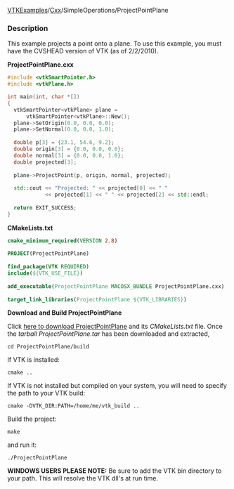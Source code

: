 [VTKExamples](/index/)/[Cxx](/Cxx)/SimpleOperations/ProjectPointPlane

### Description
This example projects a point onto a plane. To use this example, you must have the CVSHEAD version of VTK (as of 2/2/2010).

**ProjectPointPlane.cxx**
```c++
#include <vtkSmartPointer.h>
#include <vtkPlane.h>

int main(int, char *[])
{
  vtkSmartPointer<vtkPlane> plane = 
      vtkSmartPointer<vtkPlane>::New();
  plane->SetOrigin(0.0, 0.0, 0.0);
  plane->SetNormal(0.0, 0.0, 1.0);
  
  double p[3] = {23.1, 54.6, 9.2};
  double origin[3] = {0.0, 0.0, 0.0};
  double normal[3] = {0.0, 0.0, 1.0};
  double projected[3];
  
  plane->ProjectPoint(p, origin, normal, projected);
 
  std::cout << "Projected: " << projected[0] << " " 
            << projected[1] << " " << projected[2] << std::endl;
  
  return EXIT_SUCCESS;
}
```
**CMakeLists.txt**
```cmake
cmake_minimum_required(VERSION 2.8)
 
PROJECT(ProjectPointPlane)
 
find_package(VTK REQUIRED)
include(${VTK_USE_FILE})
 
add_executable(ProjectPointPlane MACOSX_BUNDLE ProjectPointPlane.cxx)
 
target_link_libraries(ProjectPointPlane ${VTK_LIBRARIES})
```

**Download and Build ProjectPointPlane**

Click [here to download ProjectPointPlane](https://github.com/lorensen/VTKWikiExamplesTarballs/raw/master/ProjectPointPlane.tar) and its *CMakeLists.txt* file.
Once the *tarball ProjectPointPlane.tar* has been downloaded and extracted,
```
cd ProjectPointPlane/build 
```
If VTK is installed:
```
cmake ..
```
If VTK is not installed but compiled on your system, you will need to specify the path to your VTK build:
```
cmake -DVTK_DIR:PATH=/home/me/vtk_build ..
```
Build the project:
```
make
```
and run it:
```
./ProjectPointPlane
```
**WINDOWS USERS PLEASE NOTE:** Be sure to add the VTK bin directory to your path. This will resolve the VTK dll's at run time.

